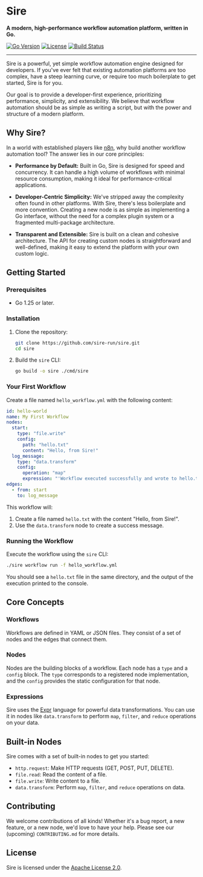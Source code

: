 # Sire

**A modern, high-performance workflow automation platform, written in Go.**

[![Go Version](https://img.shields.io/badge/go-1.25-blue.svg)](https://golang.org/)
[![License](https://img.shields.io/badge/License-Apache%202.0-blue.svg)](https://opensource.org/licenses/Apache-2.0)
[![Build Status](https://img.shields.io/badge/build-passing-brightgreen.svg)](#)

---

Sire is a powerful, yet simple workflow automation engine designed for developers. If you've ever felt that existing automation platforms are too complex, have a steep learning curve, or require too much boilerplate to get started, Sire is for you.

Our goal is to provide a developer-first experience, prioritizing performance, simplicity, and extensibility. We believe that workflow automation should be as simple as writing a script, but with the power and structure of a modern platform.

## Why Sire?

In a world with established players like [n8n](https://n8n.io/), why build another workflow automation tool? The answer lies in our core principles:

*   **Performance by Default:** Built in Go, Sire is designed for speed and concurrency. It can handle a high volume of workflows with minimal resource consumption, making it ideal for performance-critical applications.

*   **Developer-Centric Simplicity:** We've stripped away the complexity often found in other platforms. With Sire, there's less boilerplate and more convention. Creating a new node is as simple as implementing a Go interface, without the need for a complex plugin system or a fragmented multi-package architecture.

*   **Transparent and Extensible:** Sire is built on a clean and cohesive architecture. The API for creating custom nodes is straightforward and well-defined, making it easy to extend the platform with your own custom logic.

## Getting Started

### Prerequisites

*   Go 1.25 or later.

### Installation

1.  Clone the repository:
    ```bash
    git clone https://github.com/sire-run/sire.git
    cd sire
    ```
2.  Build the `sire` CLI:
    ```bash
    go build -o sire ./cmd/sire
    ```

### Your First Workflow

Create a file named `hello_workflow.yml` with the following content:

```yaml
id: hello-world
name: My First Workflow
nodes:
  start:
    type: "file.write"
    config:
      path: "hello.txt"
      content: "Hello, from Sire!"
  log_message:
    type: "data.transform"
    config:
      operation: "map"
      expression: "'Workflow executed successfully and wrote to hello.txt'"
edges:
  - from: start
    to: log_message
```

This workflow will:
1.  Create a file named `hello.txt` with the content "Hello, from Sire!".
2.  Use the `data.transform` node to create a success message.

### Running the Workflow

Execute the workflow using the `sire` CLI:

```bash
./sire workflow run -f hello_workflow.yml
```

You should see a `hello.txt` file in the same directory, and the output of the execution printed to the console.

## Core Concepts

### Workflows

Workflows are defined in YAML or JSON files. They consist of a set of nodes and the edges that connect them.

### Nodes

Nodes are the building blocks of a workflow. Each node has a `type` and a `config` block. The `type` corresponds to a registered node implementation, and the `config` provides the static configuration for that node.

### Expressions

Sire uses the [Expr](https://github.com/expr-lang/expr) language for powerful data transformations. You can use it in nodes like `data.transform` to perform `map`, `filter`, and `reduce` operations on your data.

## Built-in Nodes

Sire comes with a set of built-in nodes to get you started:

*   `http.request`: Make HTTP requests (GET, POST, PUT, DELETE).
*   `file.read`: Read the content of a file.
*   `file.write`: Write content to a file.
*   `data.transform`: Perform `map`, `filter`, and `reduce` operations on data.

## Contributing

We welcome contributions of all kinds! Whether it's a bug report, a new feature, or a new node, we'd love to have your help. Please see our (upcoming) `CONTRIBUTING.md` for more details.

## License

Sire is licensed under the [Apache License 2.0](LICENSE.md).
